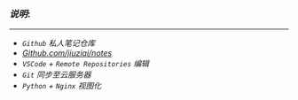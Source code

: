 ### *说明*:
---
- *```Github``` 私人笔记仓库*
- *[Github.com/jiuziai/notes](https://github.com/jiuziai/notes)*
- *```VSCode``` + ```Remote Repositories``` 编辑*
- *```Git``` 同步至云服务器*
- *```Python``` + ```Nginx``` 视图化*